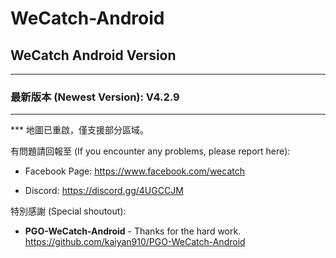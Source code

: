 # WeCatch-Android

## WeCatch Android Version
---
### 最新版本 (Newest Version): V4.2.9
---
*** 地圖已重啟，僅支援部分區域。

有問題請回報至 (If you encounter any problems, please report here):

- Facebook Page: https://www.facebook.com/wecatch

- Discord: https://discord.gg/4UGCCJM


特別感謝 (Special shoutout):

* **PGO-WeCatch-Android** - Thanks for the hard work.
https://github.com/kaiyan910/PGO-WeCatch-Android
